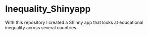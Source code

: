 # Inequality_Shinyapp
With this repository I created a Shinny app that looks at educational inequality across several countries.
